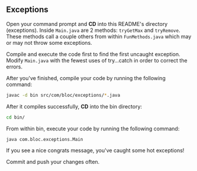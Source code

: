 ## Exceptions

Open your command prompt and **CD** into this README's directory (exceptions). Inside `Main.java` are 2 methods: `tryGetMax` and `tryRemove`. These methods call a couple others from within `FunMethods.java` which may or may not throw some exceptions.

Compile and execute the code first to find the first uncaught exception. Modify `Main.java` with the fewest uses of try…catch in order to correct the errors.

After you've finished, compile your code by running the following command:

``` bash
javac -d bin src/com/bloc/exceptions/*.java
```

After it compiles successfully, **CD** into the bin directory:

``` bash
cd bin/
```

From within bin, execute your code by running the following command:

``` bash
java com.bloc.exceptions.Main
```

If you see a nice congrats message, you've caught some hot exceptions!

Commit and push your changes often.